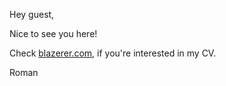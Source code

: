 Hey guest,

Nice to see you here!

Check [blazerer.com](https://blazerer.com), if you're interested in my CV.

Roman
